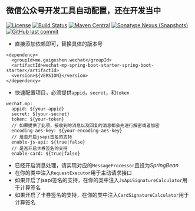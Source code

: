 ## 微信公众号开发工具自动配置，还在开发当中
[![License](http://img.shields.io/:license-apache-brightgreen.svg)](http://www.apache.org/licenses/LICENSE-2.0.html)
[![Build Status](https://travis-ci.org/gaigeshen/wechat-mp-spring-boot-starter.svg?branch=develop)](https://travis-ci.org/gaigeshen/wechat-mp-spring-boot-starter)
[![Maven Central](https://img.shields.io/maven-central/v/me.gaigeshen.wechat/wechat-mp-spring-boot-starter.svg)](http://mvnrepository.com/artifact/me.gaigeshen.wechat/wechat-mp-spring-boot-starter)
[![Sonatype Nexus (Snapshots)](https://img.shields.io/nexus/s/https/oss.sonatype.org/me.gaigeshen.wechat/wechat-mp-spring-boot-starter.svg)](https://oss.sonatype.org/content/repositories/snapshots/me/gaigeshen/wechat/wechat-mp-spring-boot-starter)
[![GitHub last commit](https://img.shields.io/github/last-commit/gaigeshen/wechat-mp-spring-boot-starter.svg)](https://github.com/gaigeshen/wechat-mp-spring-boot-starter/commits)

- 直接添加依赖即可，替换具体的版本号
```
<dependency>
  <groupId>me.gaigeshen.wechat</groupId>
  <artifactId>wechat-mp-spring-boot-starter-spring-boot-starter</artifactId>
  <version>${VERSION}</version>
</dependency>
```

- 快速配置项目，必须提供`appid`，`secret`，和`token`
```
wechat.mp:
  appid: ${your-appid}
  secret: ${your-secret}
  token: ${your-token}
  // 如果提供了此项，接收到的消息以及回复的消息都会先进行解密或者加密
  encoding-aes-key: ${your-encoding-aes-key}
  // 是否开启jsapi签名的支持
  enable-js-api: ${true|false}
  // 是否开启卡券签名的支持
  enable-card: ${true|false}
```

- 已经开启消息处理，请实现对应的`MessageProcessor`且设为*SpringBean*
- 在你的类中注入`RequestExecutor`用于主动请求接口
- 如果开启了jsapi签名的支持，在你的类中注入`JsApiSignatureCalculator`用于计算签名
- 如果开启了卡券签名的支持，在你的类中注入`CardSignatureCalculator`用于计算签名